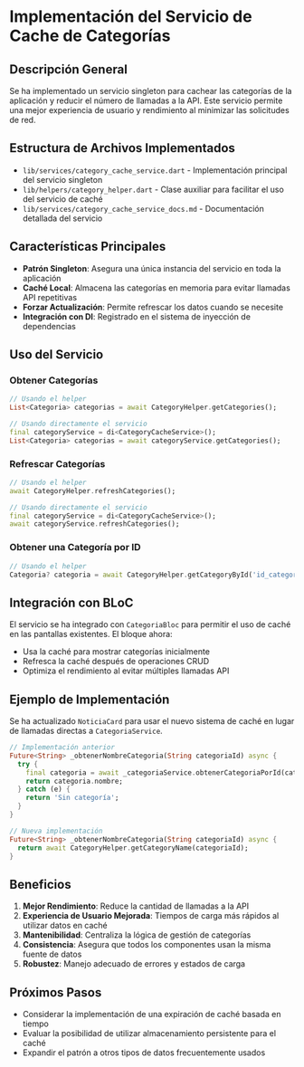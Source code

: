 # Implementación del Servicio de Cache de Categorías

## Descripción General
Se ha implementado un servicio singleton para cachear las categorías de la aplicación y reducir el número de llamadas a la API. Este servicio permite una mejor experiencia de usuario y rendimiento al minimizar las solicitudes de red.

## Estructura de Archivos Implementados
- `lib/services/category_cache_service.dart` - Implementación principal del servicio singleton
- `lib/helpers/category_helper.dart` - Clase auxiliar para facilitar el uso del servicio de caché
- `lib/services/category_cache_service_docs.md` - Documentación detallada del servicio

## Características Principales
- **Patrón Singleton**: Asegura una única instancia del servicio en toda la aplicación
- **Caché Local**: Almacena las categorías en memoria para evitar llamadas API repetitivas
- **Forzar Actualización**: Permite refrescar los datos cuando se necesite
- **Integración con DI**: Registrado en el sistema de inyección de dependencias

## Uso del Servicio

### Obtener Categorías
```dart
// Usando el helper
List<Categoria> categorias = await CategoryHelper.getCategories();

// Usando directamente el servicio
final categoryService = di<CategoryCacheService>();
List<Categoria> categorias = await categoryService.getCategories();
```

### Refrescar Categorías
```dart
// Usando el helper
await CategoryHelper.refreshCategories();

// Usando directamente el servicio
final categoryService = di<CategoryCacheService>();
await categoryService.refreshCategories();
```

### Obtener una Categoría por ID
```dart
// Usando el helper
Categoria? categoria = await CategoryHelper.getCategoryById('id_categoria');
```

## Integración con BLoC
El servicio se ha integrado con `CategoriaBloc` para permitir el uso de caché en las pantallas existentes. El bloque ahora:

- Usa la caché para mostrar categorías inicialmente
- Refresca la caché después de operaciones CRUD
- Optimiza el rendimiento al evitar múltiples llamadas API

## Ejemplo de Implementación
Se ha actualizado `NoticiaCard` para usar el nuevo sistema de caché en lugar de llamadas directas a `CategoriaService`.

```dart
// Implementación anterior
Future<String> _obtenerNombreCategoria(String categoriaId) async {
  try {
    final categoria = await _categoriaService.obtenerCategoriaPorId(categoriaId);
    return categoria.nombre;
  } catch (e) {
    return 'Sin categoría';
  }
}

// Nueva implementación
Future<String> _obtenerNombreCategoria(String categoriaId) async {
  return await CategoryHelper.getCategoryName(categoriaId);
}
```

## Beneficios
1. **Mejor Rendimiento**: Reduce la cantidad de llamadas a la API
2. **Experiencia de Usuario Mejorada**: Tiempos de carga más rápidos al utilizar datos en caché
3. **Mantenibilidad**: Centraliza la lógica de gestión de categorías
4. **Consistencia**: Asegura que todos los componentes usan la misma fuente de datos
5. **Robustez**: Manejo adecuado de errores y estados de carga

## Próximos Pasos
- Considerar la implementación de una expiración de caché basada en tiempo
- Evaluar la posibilidad de utilizar almacenamiento persistente para el caché
- Expandir el patrón a otros tipos de datos frecuentemente usados
